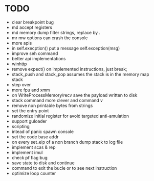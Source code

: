 # TODO

- clear breakpoint bug
- md accept registers
- md memory dump filter strings, replace by .
- mr mw options can crash the console
- more apis
- in self.execption() put a message self.exception(msg)
- improve seh command
- better api implementations
- winhttp
- remove expect() on implemented instructions, just break;
- stack_push and stack_pop assumes the stack is in the memory map stack
- step over
- more fpu and xmm
- on WriteProcessMemory/recv save the payload written to disk
- stack command more clever and command v
- remove non printable bytes from strings
- set the entry point
- randomize initial register for avoid targeted anti-amulation
- support guloader
- scripting
- intead of panic spawn console
- set the code base addr
- on every set_eip of a non branch dump stack to log file
- implement scas & rep
- implement imul
- check pf flag bug
- save state to disk and continue
- command to exit the bucle or to see  next instruction
- optimize loop counter